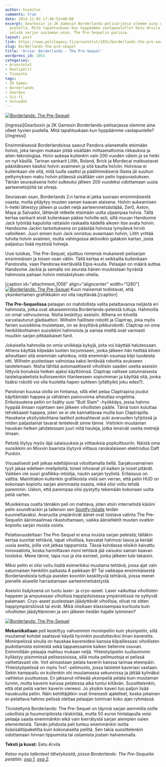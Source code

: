 ```yaml
---
author: toimitus
comments: true
date: 2014-11-03 17:46:52+00:00
excerpt: Gearboxin ja 2K Gamesin Borderlands-pelisarjassa olemme aina olleet hyvien
  puolella. Mitä tapahtuukaan kun hyppäämme vastapuolelle? Eetu Arvila otti siitä
  selvää sarjan uusimman osan, The Pre-Sequelin parissa.
layout: post
link: https://www.pelilegacy.fi/arvostelut/1051/borderlands-the-pre-sequel
slug: borderlands-the-pre-sequel
title: 'Arvio: Borderlands - The Pre-Sequel'
wordpress_id: 1051
categories:
- Arvostelut
- Roolipelit
- Toiminta
tags:
- 2K Games
- Borderlands
- Gearbox
- Sci-fi
- Uutuudet
---
```


[![Borderlands: The Pre-Sequel](http://www.pelilegacy.fi/wp-content/uploads/2014/11/borderlands_the_pre_sequel_moxxi_bar.jpg)](http://www.pelilegacy.fi/wp-content/uploads/2014/11/borderlands_the_pre_sequel_moxxi_bar.jpg)

[ingressi]Gearboxin ja 2K Gamesin Borderlands-pelisarjassa olemme aina olleet hyvien puolella. Mitä tapahtuukaan kun hyppäämme vastapuolelle?[/ingressi]

Ensimmäisessä Borderlandsissa saavut Pandora-planeetalle etsimään _holvia_, joka tarujen mukaan pitää sisällään mittaamattomia rikkauksia ja alien-teknologiaa. Holvi aukeaa kuitenkin vain 200 vuoden välein ja se hetki on nyt käsillä. Tarinan sankarit Lilith, Roland, Brick ja Mordecai matkustavat päästäkseen käsiksi holvin avaimeen ja sitä kautta holviin. Holvissa ei kuitenkaan ole sitä, mitä luulla saattoi ja päällimmäisenä illasta jäi suuhun pettymyksen maku holvin pitäessä sisällään vain pelin loppuvastuksen. Tämän seurauksena holvi sulkeutui jälleen 200 vuodeksi odottamaan uusia aarteenetsijöitä tai uhreja.

Seuraavan osan, Borderlands 2:n tarina ei jatka suoraan ensimmäisestä osasta, mutta pitäytyy muuten saman kaavan alaisena. Holvin aukeamisen h-hetki lähestyy jälleen ja uudet neljä aarteenmetsästäjää, Zer0, Axton, Maya ja Salvador, lähtevät retkelle etsimään uutta uljaampaa holvia. Tällä kertaa sankarit eivät kuitenkaan pääse holville asti, sillä muuan Handsome Jack työntää kapuloita rattaisiin raskaalla kädellä aikoen itse avata holvin. Handsome Jackin tarkoituksena on päästää holvissa lymyilevä hirviö valloilleen. Juuri ennen kuin Jack onnistuu avaamaan holvin, Lilith yrittää tuhota holvin avaimen, mutta vahingossa aktivoikin galaksin kartan, josta paljastuu lisää mystisiä holveja.

Uusi tulokas, The Pre-Sequel, sijoittuu nimensä mukaisesti pelisarjan ensimmäisen ja toisen osan väliin. Tällä kertaa ei seikkailla kuitenkaan Pandoralla, vaan Pandoraa kiertävällä Elpis-kuulla. Pelaajan on määrä auttaa Handsome Jackia ja samalla voi seurata hänen muutostaan hyvästä hahmosta pahaan holvin metsästyksen ohella.

[caption id="attachment_1056" align="aligncenter" width="1280"][![Borderlands: The Pre-Sequel](http://www.pelilegacy.fi/wp-content/uploads/2014/11/borderlands_the_pre_sequel_maisema.jpg)](http://www.pelilegacy.fi/wp-content/uploads/2014/11/borderlands_the_pre_sequel_maisema.jpg) Kuun maisemat todistavat, että yksinkertainen grafiikkakin voi olla näyttävää.[/caption]

**The Pre-Sequelissa** pelaajan on mahdollista valita pelattavansa neljästä eri hahmosta, jotka ovat aikaisemmista Borderlands-peleistä tuttuja. Hahmoilla on omat vahvuutensa. Nisha keskittyy aseisiin. Athena on kilvellä varustautunut gladiaattori. Wilhelm hallitsee robotit ja Claptrap, joka myös fanien suosikkina muistetaan, on se ärsyttävä pikkurobotti. Claptrap on oma henkilökohtainen suosikkini hahmoista ja samaa mieltä ovat varmasti muutkin sarjan pitkäaikaiset fanit.

Jokaisella hahmolla on omia uniikkeja kykyjä, joita voi käyttää halutessaan. Athena käyttää kilpeään luotien torjumiseen, jonka jälkeen hän heittää kilven aiheuttaen sitä enemmän vahinkoa, mitä enemmän osumaa kilpi luodeista otti. Wilhelm puolestaan valmistaa kaksi lentävää robottia avukseen taistelemaan. Nisha tähtää automaattisesti vihollisiin saaden useita aseisiin liittyviä bonuksia hetken ajaksi käyttöönsä. Claptrap valitsee satunnaisesta taistelupaketista kulloiseenkin tilanteeseen sopivimman ja käyttää sitä, jonka lisäksi robotti voi olla huoletta hapen suhteen (yllättyikö joku edes?).

Pandoran kuussa ololla on hintansa, sillä ellet pelaa Claptrapina joudut käyttämään happea ja vähäinen painovoima aiheuttaa ongelmia. Erikoisuutena peliin on lisätty uusi "Butt Slam" -hyökkäys, jossa hahmo hyppää ilmaan rojahtaen sen jälkeen vihollisten päälle. Tämä tosin kuluttaa tehokkaasti happea, joten se ei ole kannattavaa muilla kun Claptrapilla. Hauskana yksityiskohtana laatikot poksahtavat auki avaruuden tyhjiössä ja niiden paljastamat tavarat lentelevät sinne tänne. Vietinkin muutaman hauskan hetken jahdatessani juuri niitä hauleja, jotka lensivät useita metrejä ilmaan.

Pelistä löytyy myös läjä salaisuuksia ja viittauksia popkulttuuriin. Näistä oma suosikkini on Moxxin baarista löytyvä viittaus ranskalaiseen elektroduo Daft Punkiin.

Visuaalisesti peli jatkaa edeltäjiensä viitoittamalla tiellä. Sarjakuvamainen tyyli jakaa edelleen mielipiteitä; toiset inhoavat yli kaiken ja toiset pitävät. Vaikken ole suuri grafiikka-intoilija, nautin sarjan tyylistä. Erilaisuus on valttia. Mainittakon kuitenkin grafiikoista vielä sen verran, että pelin HUD on kokonaan kopioitu sarjan aiemmasta osasta, mikä olisi voitu tehdä paremmin. Uskon, että parempaa olisi pystytty tekemään kokonaan uutta peliä varten.

Musiikkinsa osalta tämäkin peli on mahtava, joten etsin internetistä käsiini pelin soundtrackin ja tallensin sen [Spotify-listalle](https://play.spotify.com/album/0JphemrSXehqXZN8ktZacE) teidän kuunneltavaksi. Avaruutta ympäröivät äänet ovat loistava valinta The Pre-Sequelin äänimaailmaa rikastuttamaan, vaikka ääniefektit muuten ovatkin kopioitu sarjan muista osista.

Pelattavuudeltaan The Pre-Sequel ei eroa muista sarjan peleistä; tälläkin kertaa suoritat tehtäviä, tapat vihollisia, kasvatat hahmosi tasoa ja keräät uusia aseita, joilla voit jatkaa tappamista. Tässä kohdassa olisikin kaivattu innovaatiota, koska harmittavan moni tehtävä jää vaisuksi saman kaavan toistoksi. Mene tänne, tapa nuo ja ota esineet, jonka jälkeen tule takaisin.

Miksi peliin ei olisi voitu lisätä esimerkiksi muutama tehtävä, jossa ajat vain satunnaisen henkilön paikasta A paikkaan B? Tai vaikkapa ensimmäisestä Borderlandsista tuttuja aseiden koontiin keskittyviä tehtäviä, joissa menet pienelle alueelle harrastamaan aarteenmetsästystä.

Aseisiin lisäyksenä on tuotu laser- ja cryo-aseet. Laser vaikuttaa vihollisten happeen ja ampuessasi vihollisia happipitoisessa ympäristössä ne syttyvät palamaan. Cryo-aseet puolestaan jäädyttävät vihollisia, olivat ne sitten happiympäristössä tai eivät. Mikä olisikaan klassisempaa kuritusta kuin vihollisten jäädyttäminen ja sen jälkeen heidän hajalle lyöminen?

[![Borderlands: The Pre-Sequel](http://www.pelilegacy.fi/wp-content/uploads/2014/11/borderlands_the_pre_sequel_co_op.jpg)](http://www.pelilegacy.fi/wp-content/uploads/2014/11/borderlands_the_pre_sequel_co_op.jpg)

**Mekaniikaltaan** peli keskittyy vahvemmin moninpeliin kuin yksinpeliin, sillä muutamat kohdat saattavat käydä hyvinkin puuduttaviksi ilman kavereita. Moninpelissä sinulla on hauskaa kavereidesi kanssa kilpaillessasi vihollisten pudottamista esineistä sekä tappaessanne kaiken tiellenne osuvan. Enimmillään pelaajia mahtuu mukaan neljä. Yhteistyöpeliin luultavimmin kyllästyy pisimmissä pelisessioissa, sillä muita pelimuotoja ei pelissä valitettavasti ole. Voit ainoastaan pelata kaverin kanssa tarinaa eteenpäin. Yhteistyöpelissä on myös 1vs1 -pelimuoto, jossa taistelet kaveriasi vastaan. Sekin kamppailu on kuitenkin ohi muutamassa sekunnissa ja jättää kylmäksi vaihtelun puuttuessa. En jaksanut nihkeää yksinpeliä pelata kuin muutaman tunnin, mutta kaverin kanssa pelatessa aika tuntui kiitävän. Suosittelenkin, että otat peliä varten kaverin viereesi. Jo yksikin kaveri tuo paljon lisää hauskuutta peliin. Näin kehittäjätkin ovat ilmeisesti ajatelleet, koska jokainen ei-pelattava hahmo pelissä olettaa pelaajan toimivan koko ajan ryhmässä.

Tiivistettynä Borderlands: The Pre-Sequel on täynnä sarjan aiemmilla osille uskollista ja huumoripitoista räiskintää, mutta 50 euron hintalapulla voisi pelaaja saada enemmänkin eikä vain kierrätystä sarjan aiempien osien elementeistä. Tämän johdosta peli tuntuu enemmänkin isolta lisäsisältöpaketilta kuin kokonaiselta peliltä. Sen takia suosittelenkin odottamaan hinnan tippumista tai ostamista jostain halvemmalla.

**Teksti ja kuvat:** Eetu Arvila

_Katso myös tallenteet lähetyksistä, joissa Borderlands: The Pre-Sequelia pelattiin: [osa 1](https://www.youtube.com/watch?v=j0l97_shMws), [osa 2](https://www.youtube.com/watch?v=Sld3jYqZAY0)._
